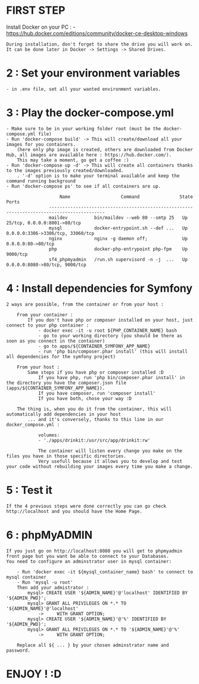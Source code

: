 
# FIRST STEP

Install Docker on your PC :
    - https://hub.docker.com/editions/community/docker-ce-desktop-windows

    During installation, don't forget to share the drive you will work on. It can be done later in Docker -> Settings -> Shared Drives.

# 2 : Set your environment variables 

    - in .env file, set all your wanted environment variables.

# 3 : Play the docker-compose.yml 

    - Make sure to be in your working folder root (must be the docker-compose.yml file)
    - Run 'docker-compose build' -> This will create/download all your images for you containers. 
        (here only php image is created, others are downloaded from Docker Hub, all images are available here : https://hub.docker.com/).
        This may take a moment, go get a coffee :)
    - Run 'docker-compose up -d' -> This will create all containers thanks to the images previously created/downloaded.
        . '-d' option is to make your terminal available and keep the command running background
    - Run 'docker-compose ps' to see if all containers are up.
                        
                        Name                   Command               State                 Ports
                    -------------------------------------------------------------------------------------------
                    maildev          bin/maildev --web 80 --smtp 25   Up      25/tcp, 0.0.0.0:8001->80/tcp
                    mysql            docker-entrypoint.sh --def ...   Up      0.0.0.0:3306->3306/tcp, 33060/tcp
                    nginx            nginx -g daemon off;             Up      0.0.0.0:80->80/tcp
                    php              docker-php-entrypoint php-fpm    Up      9000/tcp
                    sf4_phpmyadmin   /run.sh supervisord -n -j  ...   Up      0.0.0.0:8080->80/tcp, 9000/tcp

# 4 : Install dependencies for Symfony 

    2 ways are possible, from the container or from your host :
        
        From your container :
            If you don't have php or composer installed on your host, just connect to your php container :
                - docker exec -it -u root ${PHP_CONTAINER_NAME} bash
                - go to your working directory (you should be there as soon as you connect in the container)
                - go to apps/${CONTAINER_SYMFONY_APP_NAME}
                - run 'php bin/composer.phar install' (this will install all dependencies for the symfony project)

        From your host :
            Same steps if you have php or composer installed :D
                If you have php, run 'php bin/composer.phar install' in the directory you have the composer.json file (apps/${CONTAINER_SYMFONY_APP_NAME}).
                If you have composer, run 'composer install'
                If you have both, chose your way :D

        The thing is, when you do it from the container, this will automatically add dependencies in your host
            ... and it's conversely, thanks to this line in our docker_compose.yml :

                volumes:
                - './apps/drinkit:/usr/src/app/drinkit:rw' 

                The container will listen every change you make on the files you have in those specific directories.
                Very usefull because it allows you to develop and test your code without rebuilding your images every time you make a change.

# 5 : Test it 
    
    If the 4 previous steps were done correctly you can go check http://localhost and you should have the Home Page.

# 6 : phpMyADMIN 

    If you just go on http://localhost:8080 you will get to phpmyadmin front page but you want be able to connect to your Databases.
    You need to configure an adminstrator user in mysql container:

        - Run 'docker exec -it ${mysql_container_name} bash' to connect to mysql container
        - Run 'mysql -u root'
        Then add your admistrator :
            mysql> CREATE USER '${ADMIN_NAME}'@'localhost' IDENTIFIED BY '${ADMIN_PWD}';
            mysql> GRANT ALL PRIVILEGES ON *.* TO '${ADMIN_NAME}'@'localhost'
                ->     WITH GRANT OPTION;
            mysql> CREATE USER '${ADMIN_NAME}'@'%' IDENTIFIED BY '${ADMIN_PWD}';
            mysql> GRANT ALL PRIVILEGES ON *.* TO '${ADMIN_NAME}'@'%'
                ->     WITH GRANT OPTION;

        Replace all ${ ... } by your chosen adminstrator name and password.

# ENJOY ! :D 